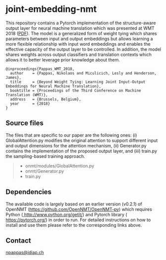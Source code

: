 # joint-embedding-nmt

This repository contains a Pytorch implementation of the structure-aware output layer for
neural machine translation which was presented at WMT 2018
(<a href="http://publications.idiap.ch/downloads/papers/2018/Pappas_WMT_2018.pdf">PDF</a>).
The model is a  generalized form of weight tying which shares parameters between input and
output embeddings but allows learning a more flexible relationship with input word
embeddings and enables the effective capacity of the output layer to be controlled. In
addition, the model shares weights across output classifiers and translation contexts
which allows it to better leverage prior knowledge about them. 


```
@inproceedings{Pappas_WMT_2018,
  author    = {Pappas, Nikolaos and Miculicich, Lesly and Henderson, James},
  title     = {Beyond Weight Tying: Learning Joint Input-Output Embeddings for Neural Machine Translation},
  booktitle = {Proceedings of the Third Conference on Machine Translation (WMT)}, 
  address   = {Brussels, Belgium}, 
  year      = {2018}
}
```


## Source files

The files that are specific to our paper are the following ones: (i) GlobalAttention.py
modifies the original attention to support different input and output dimensions for the
attention mechanism, (ii) Generator.py contains the implementation of the proposed output
layer, and (iii) train.py the sampling-based training approach.

> - onmt/modules/GlobalAttention.py	
> - onmt/Generator.py
> - train.py            


## Dependencies

The available code is largely based on an earlier version (v0.2.1) of OpenNMT
(<a href="https://github.com/OpenNMT/OpenNMT-py" target="_blank">https://github.com/OpenNMT/OpenNMT-py</a>)
which requires Python (<a href=" http://www.python.org/getit/" target="_blank"> http://www.python.org/getit/</a>)
and Pytorch library (<a href=" https://pytorch.org/" target="_blank"> https://pytorch.org/</a>)
in order to run. For detailed instructions on how to install and use them please refer to
the corresponding links above.
 
 
## Contact

npappas@idiap.ch

